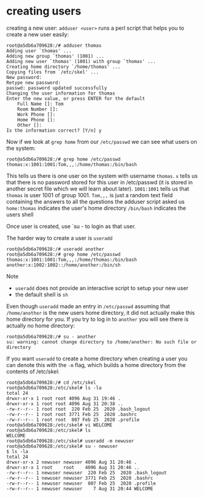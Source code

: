 # creating users

creating a new user:
`adduser <user>` runs a perl script that helps you to create a new user easily: 
```
root@a5db6a709628:/# adduser thomas
Adding user `thomas' ...
Adding new group `thomas' (1001) ...
Adding new user `thomas' (1001) with group `thomas' ...
Creating home directory `/home/thomas' ...
Copying files from `/etc/skel' ...
New password: 
Retype new password: 
passwd: password updated successfully
Changing the user information for thomas
Enter the new value, or press ENTER for the default
	Full Name []: Tom
	Room Number []: 
	Work Phone []: 
	Home Phone []: 
	Other []: 
Is the information correct? [Y/n] y  
```

Now if we look at `grep home` from our `/etc/passwd` we can see what users on the system:
```
root@a5db6a709628:/# grep home /etc/passwd
thomas:x:1001:1001:Tom,,,:/home/thomas:/bin/bash
```
This tells us there is one user on the system with username `thomas`. 
`x` tells us that there is no password stored for this user in /etc/passwd (it is stored in another secret file which we will learn about later).
`1001:1001` tells us that `thomas` is user 1001 of group 1001.
`Tom,,,` is just a random text field containing the answers to all the questions the adduser script asked us
`home:thomas` indicates the user's home directory
`/bin/bash` indicates the users shell

Once user is created, use `su - <user> to login as that user.

The harder way to create a user is `useradd` 
```
root@a5db6a709628:/# useradd another
root@a5db6a709628:/# grep home /etc/passwd
thomas:x:1001:1001:Tom,,,:/home/thomas:/bin/bash
another:x:1002:1002::/home/another:/bin/sh
```
Note 
* `useradd` does not provide an interactive script to setup your new user
* the default shell is `sh`

Even though `useradd` made an entry in `/etc/passwd` assuming that `/home/another` is the new users home directory, it did not actually make this home directory for you. If you try to log in to `another` you will see there is actually no home directory:
```
root@a5db6a709628:/# su - another
su: warning: cannot change directory to /home/another: No such file or directory
```
If you want `useradd` to create a home directory when creating a user you can denote this with the `-m` flag, which builds a home directory from the contents of /etc/skel:
```
root@a5db6a709628:/# cd /etc/skel 
root@a5db6a709628:/etc/skel# ls -la
total 24
drwxr-xr-x 1 root root 4096 Aug 31 19:46 .
drwxr-xr-x 1 root root 4096 Aug 31 20:38 ..
-rw-r--r-- 1 root root  220 Feb 25  2020 .bash_logout
-rw-r--r-- 1 root root 3771 Feb 25  2020 .bashrc
-rw-r--r-- 1 root root  807 Feb 25  2020 .profile
root@a5db6a709628:/etc/skel# vi WELCOME
root@a5db6a709628:/etc/skel# ls
WELCOME
root@a5db6a709628:/etc/skel# useradd -m newuser    
root@a5db6a709628:/etc/skel# su - newuser
$ ls -la
total 24
drwxr-xr-x 2 newuser newuser 4096 Aug 31 20:46 .
drwxr-xr-x 1 root    root    4096 Aug 31 20:46 ..
-rw-r--r-- 1 newuser newuser  220 Feb 25  2020 .bash_logout
-rw-r--r-- 1 newuser newuser 3771 Feb 25  2020 .bashrc
-rw-r--r-- 1 newuser newuser  807 Feb 25  2020 .profile
-rw-r--r-- 1 newuser newuser    7 Aug 31 20:44 WELCOME
```

